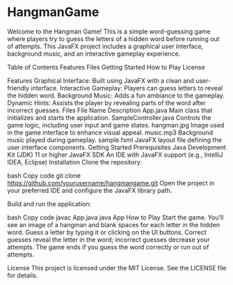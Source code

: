 # HangmanGame
Welcome to the Hangman Game! This is a simple word-guessing game where players try to guess the letters of a hidden word before running out of attempts. This JavaFX project includes a graphical user interface, background music, and an interactive gameplay experience.

Table of Contents
Features
Files
Getting Started
How to Play
License

Features
Graphical Interface: Built using JavaFX with a clean and user-friendly interface.
Interactive Gameplay: Players can guess letters to reveal the hidden word.
Background Music: Adds a fun ambiance to the gameplay.
Dynamic Hints: Assists the player by revealing parts of the word after incorrect guesses.
Files
File Name	Description
App.java	Main class that initializes and starts the application.
SampleController.java	Controls the game logic, including user input and game states.
hangman.jpg	Image used in the game interface to enhance visual appeal.
music.mp3	Background music played during gameplay.
sample.fxml	JavaFX layout file defining the user interface components.
Getting Started
Prerequisites
Java Development Kit (JDK) 11 or higher
JavaFX SDK
An IDE with JavaFX support (e.g., IntelliJ IDEA, Eclipse)
Installation
Clone the repository:

bash
Copy code
git clone https://github.com/yourusername/hangmangame.git
Open the project in your preferred IDE and configure the JavaFX library path.

Build and run the application:

bash
Copy code
javac App.java
java App
How to Play
Start the game.
You’ll see an image of a hangman and blank spaces for each letter in the hidden word.
Guess a letter by typing it or clicking on the UI buttons.
Correct guesses reveal the letter in the word; incorrect guesses decrease your attempts.
The game ends if you guess the word correctly or run out of attempts.


License
This project is licensed under the MIT License. See the LICENSE file for details.
